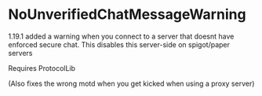 # NoUnverifiedChatMessageWarning
1.19.1 added a warning when you connect to a server that doesnt have enforced secure chat. This disables this server-side on spigot/paper servers

Requires ProtocolLib

(Also fixes the wrong motd when you get kicked when using a proxy server)